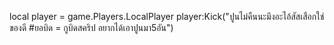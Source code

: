 local player = game.Players.LocalPlayer
player:Kick("ปูนไม่คืนนะมึงอะไอ้สัสเสือกใช่ของดี  #ยอบิด =  กูบิดสคริป  อยากได้เอาปูนมา5อัน")
